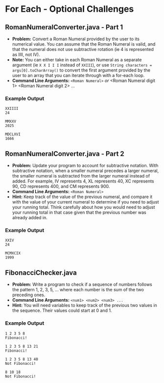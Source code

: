 # For Each - Optional Challenges
## RomanNumeralConverter.java - Part 1
*    **Problem:** Convert a Roman Numeral provided by the user to its numerical value. You can assume that the Roman Numeral is valid, and that the numeral does not use subtractive rotation (ie 4 is represented as IIII, not IV).
*    **Note:** You can either take in each Roman Numeral as a separate argument (ie `X X I I I` instead of `XXIII`), or use `String characters = args[0].toCharArray()` to convert the first argument provided by the user to an array that you can iterate through with a for-each loop.
*    **Command Line Arguments:** `<Roman Numeral>` _or_ <Roman Numeral digit 1> <Roman Numeral digit 2> ... 

### Example Output
```
XXIIII
24
```

```
MMXXV
2025
```

```
MDCLXVI
1666
```

## RomanNumeralConverter.java - Part 2
*   **Problem:** Update your program to account for subtractive notation. With subtractive notation, when a smaller numeral precedes a larger numeral, the smaller numeral is subtracted from the larger numeral instead of added. For example, IV represents 4, XL represents 40, XC represents 90, CD represents 400, and CM represents 900.
*   **Command Line Arguments:** `<Roman Numeral>`
*   **Hint:** Keep track of the value of the previous numeral, and compare it with the value of your current numeral to determine if you need to adjust your running total. Think carefully about how you would need to adjust your running total in that case given that the previous number was already added in.

### Example Output
```
XXIV
24
```

```
MCMXCIX
1999
```

## FibonacciChecker.java
*    **Problem:** Write a program to check if a sequence of numbers follows the pattern 1, 2, 3, 5, ... where each number is the sum of the two preceding ones.
*    **Command Line Arguments:** `<num1> <num2> <num3> ...`
*    **Hint:** You will need variables to keep track of the previous two values in the sequence. Their values could start at 0 and 1.

### Example Output
```
1 2 3 5 8
Fibonacci!
```

```
1 2 3 5 8 13 21
Fibonacci!
```

```
1 2 3 5 8 13 40
Not Fibonacci!
```

```
8 10 18
Not Fibonacci!
```


